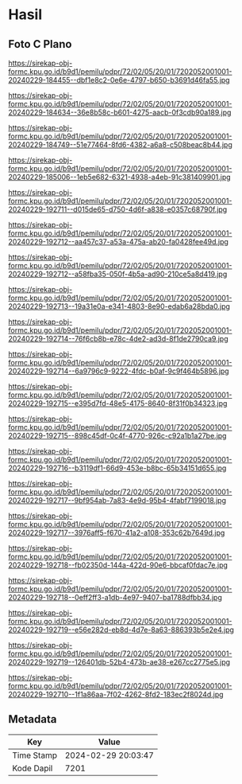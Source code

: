 # Hasil

## Foto C Plano

https://sirekap-obj-formc.kpu.go.id/b9d1/pemilu/pdpr/72/02/05/20/01/7202052001001-20240229-184455--dbf1e8c2-0e6e-4797-b650-b3691d46fa55.jpg

https://sirekap-obj-formc.kpu.go.id/b9d1/pemilu/pdpr/72/02/05/20/01/7202052001001-20240229-184634--36e8b58c-b601-4275-aacb-0f3cdb90a189.jpg

https://sirekap-obj-formc.kpu.go.id/b9d1/pemilu/pdpr/72/02/05/20/01/7202052001001-20240229-184749--51e77464-8fd6-4382-a6a8-c508beac8b44.jpg

https://sirekap-obj-formc.kpu.go.id/b9d1/pemilu/pdpr/72/02/05/20/01/7202052001001-20240229-185006--1eb5e682-6321-4938-a4eb-91c381409901.jpg

https://sirekap-obj-formc.kpu.go.id/b9d1/pemilu/pdpr/72/02/05/20/01/7202052001001-20240229-192711--d015de65-d750-4d6f-a838-e0357c68790f.jpg

https://sirekap-obj-formc.kpu.go.id/b9d1/pemilu/pdpr/72/02/05/20/01/7202052001001-20240229-192712--aa457c37-a53a-475a-ab20-fa0428fee49d.jpg

https://sirekap-obj-formc.kpu.go.id/b9d1/pemilu/pdpr/72/02/05/20/01/7202052001001-20240229-192712--a58fba35-050f-4b5a-ad90-210ce5a8d419.jpg

https://sirekap-obj-formc.kpu.go.id/b9d1/pemilu/pdpr/72/02/05/20/01/7202052001001-20240229-192713--19a31e0a-e341-4803-8e90-edab6a28bda0.jpg

https://sirekap-obj-formc.kpu.go.id/b9d1/pemilu/pdpr/72/02/05/20/01/7202052001001-20240229-192714--76f6cb8b-e78c-4de2-ad3d-8f1de2790ca9.jpg

https://sirekap-obj-formc.kpu.go.id/b9d1/pemilu/pdpr/72/02/05/20/01/7202052001001-20240229-192714--6a9796c9-9222-4fdc-b0af-9c9f464b5896.jpg

https://sirekap-obj-formc.kpu.go.id/b9d1/pemilu/pdpr/72/02/05/20/01/7202052001001-20240229-192715--e395d7fd-48e5-4175-8640-8f31f0b34323.jpg

https://sirekap-obj-formc.kpu.go.id/b9d1/pemilu/pdpr/72/02/05/20/01/7202052001001-20240229-192715--898c45df-0c4f-4770-926c-c92a1b1a27be.jpg

https://sirekap-obj-formc.kpu.go.id/b9d1/pemilu/pdpr/72/02/05/20/01/7202052001001-20240229-192716--b3119df1-66d9-453e-b8bc-65b34151d655.jpg

https://sirekap-obj-formc.kpu.go.id/b9d1/pemilu/pdpr/72/02/05/20/01/7202052001001-20240229-192717--9bf954ab-7a83-4e9d-95b4-4fabf7199018.jpg

https://sirekap-obj-formc.kpu.go.id/b9d1/pemilu/pdpr/72/02/05/20/01/7202052001001-20240229-192717--3976aff5-f670-41a2-a108-353c62b7649d.jpg

https://sirekap-obj-formc.kpu.go.id/b9d1/pemilu/pdpr/72/02/05/20/01/7202052001001-20240229-192718--fb02350d-144a-422d-90e6-bbcaf0fdac7e.jpg

https://sirekap-obj-formc.kpu.go.id/b9d1/pemilu/pdpr/72/02/05/20/01/7202052001001-20240229-192718--0eff2ff3-a1db-4e97-9407-ba1788dfbb34.jpg

https://sirekap-obj-formc.kpu.go.id/b9d1/pemilu/pdpr/72/02/05/20/01/7202052001001-20240229-192719--e56e282d-eb8d-4d7e-8a63-886393b5e2e4.jpg

https://sirekap-obj-formc.kpu.go.id/b9d1/pemilu/pdpr/72/02/05/20/01/7202052001001-20240229-192719--126401db-52b4-473b-ae38-e267cc2775e5.jpg

https://sirekap-obj-formc.kpu.go.id/b9d1/pemilu/pdpr/72/02/05/20/01/7202052001001-20240229-192710--1f1a86aa-7f02-4262-8fd2-183ec2f8024d.jpg


## Metadata

| Key        | Value               |
| ---------- | ------------------- |
| Time Stamp | 2024-02-29 20:03:47 |
| Kode Dapil | 7201                |



